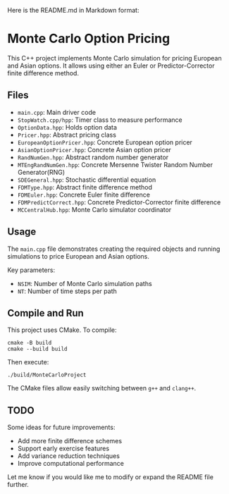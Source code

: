Here is the README.md in Markdown format:

# Monte Carlo Option Pricing

This C++ project implements Monte Carlo simulation for pricing European and Asian options. It allows using either an Euler or Predictor-Corrector finite difference method.

## Files

- `main.cpp`: Main driver code
- `StopWatch.cpp/hpp`: Timer class to measure performance  
- `OptionData.hpp`: Holds option data
- `Pricer.hpp`: Abstract pricing class   
- `EuropeanOptionPricer.hpp`: Concrete European option pricer
- `AsianOptionPricer.hpp`: Concrete Asian option pricer
- `RandNumGen.hpp`: Abstract random number generator
- `MTEngRandNumGen.hpp`: Concrete Mersenne Twister Random Number Generator(RNG)
- `SDEGeneral.hpp`: Stochastic differential equation   
- `FDMType.hpp`: Abstract finite difference method
- `FDMEuler.hpp`: Concrete Euler finite difference   
- `FDMPredictCorrect.hpp`: Concrete Predictor-Corrector finite difference
- `MCCentralHub.hpp`: Monte Carlo simulator coordinator

## Usage

The `main.cpp` file demonstrates creating the required objects and running simulations to price European and Asian options. 

Key parameters:

- `NSIM`: Number of Monte Carlo simulation paths
- `NT`: Number of time steps per path

## Compile and Run

This project uses CMake. To compile:

```
cmake -B build 
cmake --build build
```

Then execute: 

```
./build/MonteCarloProject
```

The CMake files allow easily switching between `g++` and `clang++`.


## TODO

Some ideas for future improvements:

- Add more finite difference schemes
- Support early exercise features  
- Add variance reduction techniques
- Improve computational performance

Let me know if you would like me to modify or expand the README file further.